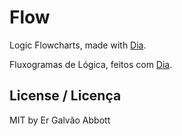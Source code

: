 # Flow
Logic Flowcharts, made with [Dia](https://github.com/GNOME/dia).

Fluxogramas de Lógica, feitos com [Dia](https://github.com/GNOME/dia).

## License / Licença
MIT by Er Galvão Abbott